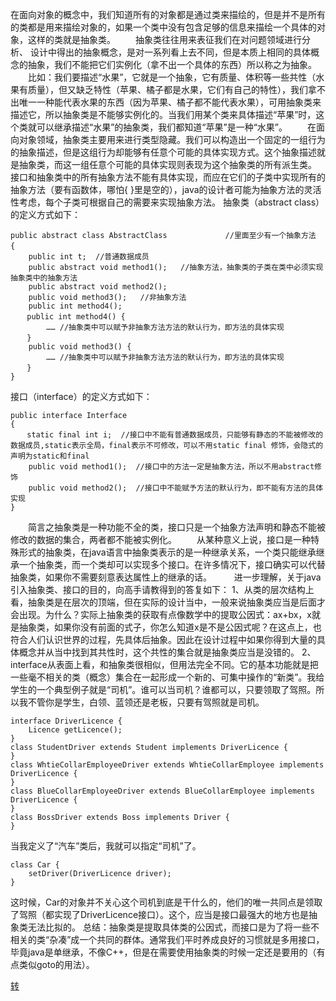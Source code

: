 ​	在面向对象的概念中，我们知道所有的对象都是通过类来描绘的，但是并不是所有的类都是用来描绘对象的，如果一个类中没有包含足够的信息来描绘一个具体的对象，这样的类就是抽象类。
　　抽象类往往用来表征我们在对问题领域进行分析、 设计中得出的抽象概念，是对一系列看上去不同，但是本质上相同的具体概念的抽象，我们不能把它们实例化（拿不出一个具体的东西）所以称之为抽象。
　　比如：我们要描述“水果”，它就是一个抽象，它有质量、体积等一些共性（水果有质量），但又缺乏特性（苹果、橘子都是水果，它们有自己的特性），我们拿不出唯一一种能代表水果的东西（因为苹果、橘子都不能代表水果），可用抽象类来描述它，所以抽象类是不能够实例化的。当我们用某个类来具体描述“苹果”时，这个类就可以继承描述“水果”的抽象类，我们都知道“苹果”是一种“水果”。 
　　在面向对象领域，抽象类主要用来进行类型隐藏。我们可以构造出一个固定的一组行为的抽象描述，但是这组行为却能够有任意个可能的具体实现方式。这个抽象描述就是抽象类，而这一组任意个可能的具体实现则表现为这个抽象类的所有派生类。
接口和抽象类中的所有抽象方法不能有具体实现，而应在它们的子类中实现所有的抽象方法（要有函数体，哪怕{ }里是空的），java的设计者可能为抽象方法的灵活性考虑，每个子类可根据自己的需要来实现抽象方法。
抽象类（abstract class）的定义方式如下： 

```
public abstract class AbstractClass             //里面至少有一个抽象方法
{　　
    public int t;  //普通数据成员
    public abstract void method1();   //抽象方法，抽象类的子类在类中必须实现抽象类中的抽象方法
    public abstract void method2();
    public void method3();   //非抽象方法
    public int method4();
 　 public int method4() {
        …… //抽象类中可以赋予非抽象方法方法的默认行为，即方法的具体实现
 　 }
    public void method3() {
        …… //抽象类中可以赋予非抽象方法方法的默认行为，即方法的具体实现
 　 }
} 
```

接口（interface）的定义方式如下： 

```
public interface Interface
{
 　 static final int i;  //接口中不能有普通数据成员，只能够有静态的不能被修改的数据成员,static表示全局，final表示不可修改，可以不用static final 修饰，会隐式的声明为static和final
    public void method1();  //接口中的方法一定是抽象方法，所以不用abstract修饰
    public void method2();  //接口中不能赋予方法的默认行为，即不能有方法的具体实现
}
```

　　简言之抽象类是一种功能不全的类，接口只是一个抽象方法声明和静态不能被修改的数据的集合，两者都不能被实例化。
　　从某种意义上说，接口是一种特殊形式的抽象类，在java语言中抽象类表示的是一种继承关系，一个类只能继承继承一个抽象类，而一个类却可以实现多个接口。在许多情况下，接口确实可以代替抽象类，如果你不需要刻意表达属性上的继承的话。
　　
进一步理解，关于java引入抽象类、接口的目的，向高手请教得到的答复如下：
1、从类的层次结构上看，抽象类是在层次的顶端，但在实际的设计当中，一般来说抽象类应当是后面才会出现。为什么？实际上抽象类的获取有点像数学中的提取公因式：ax+bx，x就是抽象类，如果你没有前面的式子，你怎么知道x是不是公因式呢？在这点上，也符合人们认识世界的过程，先具体后抽象。因此在设计过程中如果你得到大量的具体概念并从当中找到其共性时，这个共性的集合就是抽象类应当是没错的。 
2、interface从表面上看，和抽象类很相似，但用法完全不同。它的基本功能就是把一些毫不相关的类（概念）集合在一起形成一个新的、可集中操作的“新类”。我给学生的一个典型例子就是“司机”。谁可以当司机？谁都可以，只要领取了驾照。所以我不管你是学生，白领、蓝领还是老板，只要有驾照就是司机。 

```
interface DriverLicence {
    Licence getLicence();
}
class StudentDriver extends Student implements DriverLicence {
}
class WhtieCollarEmployeeDriver extends WhtieCollarEmployee implements DriverLicence {
}
class BlueCollarEmployeeDriver extends BlueCollarEmployee implements DriverLicence {
}
class BossDriver extends Boss implements Driver {
} 
```


当我定义了“汽车”类后，我就可以指定“司机”了。 

```
class Car {
    setDriver(DriverLicence driver);
} 
```


这时候，Car的对象并不关心这个司机到底是干什么的，他们的唯一共同点是领取了驾照（都实现了DriverLicence接口）。这个，应当是接口最强大的地方也是抽象类无法比拟的。 
      总结：抽象类是提取具体类的公因式，而接口是为了将一些不相关的类“杂凑”成一个共同的群体。通常我们平时养成良好的习惯就是多用接口，毕竟java是单继承，不像C++，但是在需要使用抽象类的时候一定还是要用的（有点类似goto的用法）。



[转](https://zhidao.baidu.com/question/364587661.html) 